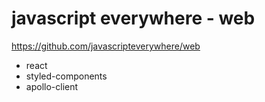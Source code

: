 # javascript everywhere - web

https://github.com/javascripteverywhere/web

- react
- styled-components
- apollo-client
